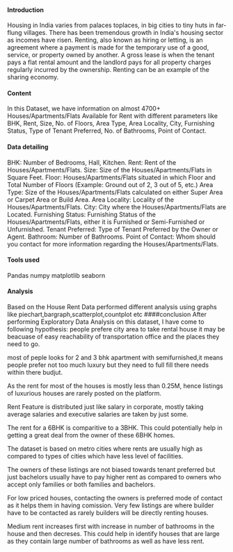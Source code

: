 #### Introduction
 Housing in India varies from palaces toplaces, in big cities to tiny huts in far-flung villages. There has been tremendous growth in India's housing sector as incomes have risen.
Renting, also known as hiring or letting, is an agreement where a payment is made for the temporary use of a good, service, or property owned by another.
A gross lease is when the tenant pays a flat rental amount and the landlord pays for all property charges regularly incurred by the ownership. Renting can be an example of the sharing economy.

#### Content
In this Dataset, we have information on almost 4700+ Houses/Apartments/Flats Available for Rent with different parameters like BHK, Rent, Size, No. of Floors, Area Type, Area Locality, City, Furnishing Status, Type of Tenant Preferred, No. of Bathrooms, Point of Contact.

#### Data detailing

BHK: Number of Bedrooms, Hall, Kitchen.
Rent: Rent of the Houses/Apartments/Flats.
Size: Size of the Houses/Apartments/Flats in Square Feet.
Floor: Houses/Apartments/Flats situated in which Floor and Total Number of Floors (Example: Ground out of 2, 3 out of 5, etc.)
Area Type: Size of the Houses/Apartments/Flats calculated on either Super Area or Carpet Area or Build Area.
Area Locality: Locality of the Houses/Apartments/Flats.
City: City where the Houses/Apartments/Flats are Located.
Furnishing Status: Furnishing Status of the Houses/Apartments/Flats, either it is Furnished or Semi-Furnished or Unfurnished.
Tenant Preferred: Type of Tenant Preferred by the Owner or Agent.
Bathroom: Number of Bathrooms.
Point of Contact: Whom should you contact for more information regarding the Houses/Apartments/Flats.
#### Tools used
Pandas
numpy
matplotlib
seaborn
#### Analysis
Based on the House Rent Data performed different analysis using graphs like piechart,bargraph,scatterplot,countplot etc
####conclusion
After performing Exploratory Data Analysis on this dataset, I have come to following hypothesis:
people prefere city area to take rental house it may be beacuase of easy reachability of transportation office and the places they need to go.

most of peple looks for 2 and 3 bhk apartment with semifurnished,it means people prefer not too much luxury but they need to full fill there needs within there budjut.

As the rent for most of the houses is mostly less than 0.25M, hence listings of luxurious houses are rarely posted on the platform.

Rent Feature is distributed just like salary in corporate, mostly taking average salaries and executive salaries are taken by just some.

The rent for a 6BHK is comparitive to a 3BHK. This could potentially help in getting a great deal from the owner of these 6BHK homes.

The dataset is based on metro cities where rents are usually high as compared to types of cities which have less level of facilities.

The owners of these listings are not biased towards tenant preferred but just bachelors usually have to pay higher rent as compared to owners who accept only families or both families and bachelors.

For low priced houses, contacting the owners is preferred mode of contact as it helps them in having comission. Very few listings are where builder have to be contacted as rarely builders will be directly renting houses.

Medium rent increases first with increase in number of bathrooms in the house and then decreses. This could help in identify houses that are large as they contain large number of bathrooms as well as have less rent.
